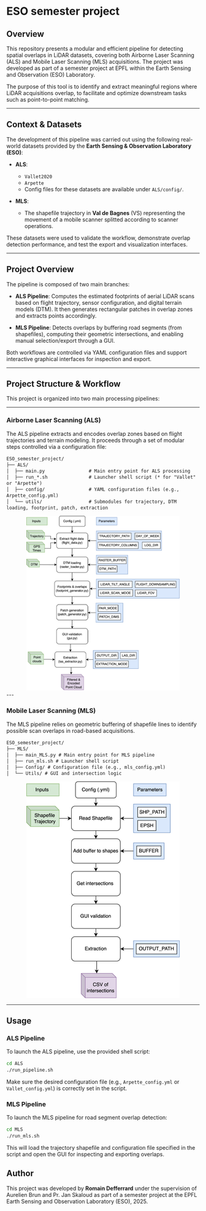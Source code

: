 # ESO semester project

## Overview

This repository presents a modular and efficient pipeline for detecting spatial overlaps in LiDAR datasets, 
covering both Airborne Laser Scanning (ALS) and Mobile Laser Scanning (MLS) acquisitions. The project was 
developed as part of a semester project at EPFL within the Earth Sensing and Observation (ESO) Laboratory.

The purpose of this tool is to identify and extract meaningful regions where LiDAR acquisitions overlap, 
to facilitate and optimize downstream tasks such as point-to-point matching. 

---

## Context & Datasets

The development of this pipeline was carried out using the following real-world datasets provided by the 
**Earth Sensing & Observation Laboratory (ESO)**:

- **ALS**:
  - `Vallet2020`
  - `Arpette`
  - Config files for these datasets are available under `ALS/config/`.

- **MLS**:
  - The shapefile trajectory in **Val de Bagnes** (VS) representing the movement of a mobile scanner splitted according to scanner operations.
    
These datasets were used to validate the workflow, demonstrate overlap detection performance, and test the export and visualization interfaces.

---

## Project Overview

The pipeline is composed of two main branches:

- **ALS Pipeline**: Computes the estimated footprints of aerial LiDAR scans based on flight trajectory, sensor configuration, and digital terrain models (DTM). It then generates rectangular patches in overlap zones and extracts points accordingly.

- **MLS Pipeline**: Detects overlaps by buffering road segments (from shapefiles), computing their geometric intersections, and enabling manual selection/export through a GUI.

Both workflows are controlled via YAML configuration files and support interactive graphical interfaces for inspection and export.

---

## Project Structure & Workflow

This project is organized into two main processing pipelines:

---

### Airborne Laser Scanning (ALS)

The ALS pipeline extracts and encodes overlap zones based on flight trajectories and terrain modeling.
It proceeds through a set of modular steps controlled via a configuration file:
```text
ESO_semester_project/
├── ALS/
│  ├── main.py                # Main entry point for ALS processing
│  ├── run_*.sh               # Launcher shell script (* for "Vallet" or "Arpette")
│  ├── config/                # YAML configuration files (e.g., Arpette_config.yml)
│  └── utils/                 # Submodules for trajectory, DTM loading, footprint, patch, extraction
```

<div align="center">
  <img src="Images/als_pipeline.png" alt="ALS Pipeline" width="400"/>
</div>
---

### Mobile Laser Scanning (MLS)

The MLS pipeline relies on geometric buffering of shapefile lines to identify possible scan overlaps in road-based acquisitions.

```text
ESO_semester_project/
├── MLS/
│  ├── main_MLS.py # Main entry point for MLS pipeline
│  ├── run_mls.sh # Launcher shell script
│  ├── Config/ # Configuration file (e.g., mls_config.yml)
│  └── Utils/ # GUI and intersection logic
```

<div align="center">
  <img src="Images/mls_pipeline.png" alt="ALS Pipeline" width="400"/>
</div>

---
## Usage


### ALS Pipeline

To launch the ALS pipeline, use the provided shell script:

```bash
cd ALS
./run_pipeline.sh
```
Make sure the desired configuration file (e.g., `Arpette_config.yml` or `Vallet_config.yml`) is correctly set in the script.

### MLS Pipeline

To launch the MLS pipeline for road segment overlap detection:

```bash
cd MLS
./run_mls.sh
```
This will load the trajectory shapefile and configuration file specified in the script and open the GUI for inspecting and exporting overlaps.


## Author
This project was developed by **Romain Defferrard** under the supervision of Aurelien Brun and Pr. Jan Skaloud as part of a semester project at the EPFL Earth Sensing and Observation Laboratory (ESO), 2025.
